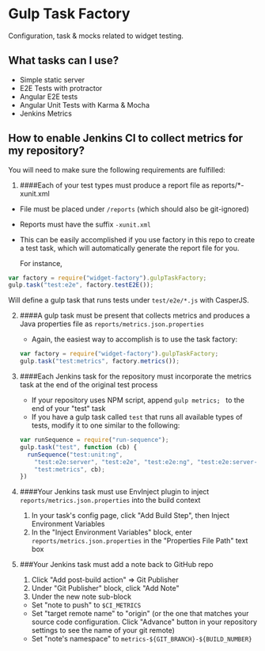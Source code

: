 Gulp Task Factory
=============

Configuration, task &amp; mocks related to widget testing.

## What tasks can I use?

- Simple static server
- E2E Tests with protractor
- Angular E2E tests
- Angular Unit Tests with Karma & Mocha
- Jenkins Metrics

## How to enable Jenkins CI to collect metrics for my repository?

You will need to make sure the following requirements are fulfilled:

1. ####Each of your test types must produce a report file as reports/*-xunit.xml
  - File must be placed under ```/reports``` (which should also be git-ignored)
  - Reports must have the suffix ```-xunit.xml```
  - This can be easily accomplished if you use factory in this repo to create a test task, which will automatically generate the report file for you.

    For instance,
  ```javascript
  var factory = require("widget-factory").gulpTaskFactory;
  gulp.task("test:e2e", factory.testE2E());
  ```
  Will define a gulp task that runs tests under ```test/e2e/*.js``` with CasperJS.

2. ####A gulp task must be present that collects metrics and produces a Java properties file as ```reports/metrics.json.properties```
   - Again, the easiest way to accomplish is to use the task factory:
   ```javascript
   var factory = require("widget-factory").gulpTaskFactory;
   gulp.task("test:metrics", factory.metrics());
   ```
3. ####Each Jenkins task for the repository must incorporate the metrics task at the end of the original test process
   - If your repository uses NPM script, append ```gulp metrics; ``` to the end of your "test" task
   - If you have a gulp task called ```test``` that runs all available types of tests, modify it to one similar to the following:

   ```javascript
   var runSequence = require("run-sequence");
   gulp.task("test", function (cb) {
     runSequence("test:unit:ng",
       "test:e2e:server", "test:e2e", "test:e2e:ng", "test:e2e:server-close",
       "test:metrics", cb);
   })

   ```
4. ####Your Jenkins task must use EnvInject plugin to inject ```reports/metrics.json.properties``` into the build context
   1. In your task's config page, click "Add Build Step", then Inject Environment Variables
   2. In the "Inject Environment Variables" block, enter ```reports/metrics.json.properties``` in the "Properties File Path" text box

5. ###Your Jenkins task must add a note back to GitHub repo
   1. Click "Add post-build action" => Git Publisher
   2. Under "Git Publisher" block, click "Add Note"
   3. Under the new note sub-block
     - Set "note to push" to ```$CI_METRICS```
     - Set "target remote name" to "origin" (or the one that matches your source code configuration. Click "Advance" button in your repository settings to see the name of your git remote)
     - Set "note's namespace" to ```metrics-${GIT_BRANCH}-${BUILD_NUMBER}```
